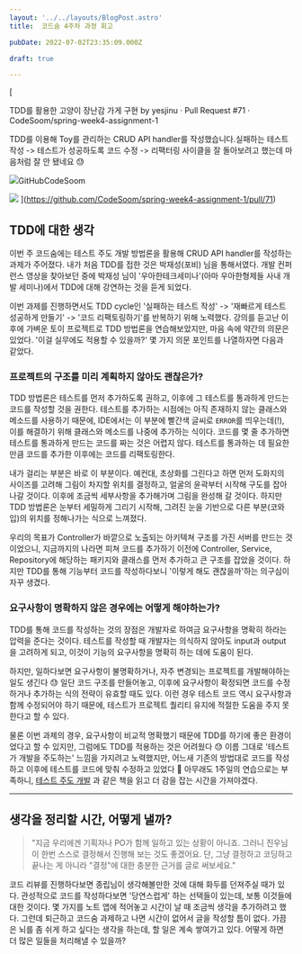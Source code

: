 ```yaml
---
layout: '../../layouts/BlogPost.astro'
title:  코드숨 4주차 과정 회고

pubDate: 2022-07-02T23:35:09.000Z

draft: true

---
```


[

TDD를 활용한 고양이 장난감 가게 구현 by yesjinu · Pull Request #71 · CodeSoom/spring-week4-assignment-1

TDD를 이용해 Toy를 관리하는 CRUD API handler를 작성했습니다.실패하는 테스트 작성 -> 테스트가 성공하도록 코드 수정 -> 리팩터링 사이클을 잘 돌아보려고 했는데 마음처럼 잘 안 됐네요 😓

![](https://github.com/fluidicon.png)GitHubCodeSoom

![](https://opengraph.githubassets.com/81a6ffb652e3bfec43a043e634d6a2b0e0a9c956d22f4a232173cc7ffe9912a8/CodeSoom/spring-week4-assignment-1/pull/71)
](https://github.com/CodeSoom/spring-week4-assignment-1/pull/71)
## TDD에 대한 생각

이번 주 코드숨에는 테스트 주도 개발 방법론을 활용해 CRUD API handler를 작성하는 과제가 주어졌다. 내가 처음 TDD를 접한 것은 박재성(포비) 님을 통해서였다. 개발 컨퍼런스 영상을 찾아보던 중에 박재성 님이 '우아한테크세미나'(아마 우아한형제들 사내 개발 세미나)에서 TDD에 대해 강연하는 것을 듣게 되었다.

이번 과제를 진행하면서도 TDD cycle인 '실패하는 테스트 작성' -> '재빠르게 테스트 성공하게 만들기' -> '코드 리팩토링하기'를 반복하기 위해 노력했다. 강의를 듣고난 이후에 가벼운 토이 프로젝트로 TDD 방법론을 연습해보았지만, 마음 속에 약간의 의문은 있었다. '이걸 실무에도 적용할 수 있을까?' 몇 가지 의문 포인트를 나열하자면 다음과 같았다.

### 프로젝트의 구조를 미리 계획하지 않아도 괜찮은가?

TDD 방법론은 테스트를 먼저 추가하도록 권하고, 이후에 그 테스트를 통과하게 만드는 코드를 작성할 것을 권한다. 테스트를 추가하는 시점에는 아직 존재하지 않는 클래스와 메소드를 사용하기 때문에, IDE에서는 이 부분에 빨간색 글씨로 `ERROR`를 띄우는데(!), 이를 해결하기 위해 클래스와 메소드를 나중에 추가하는 식이다. 코드를 몇 줄 추가하면 테스트를 통과하게 만드는 코드를 짜는 것은 어렵지 않다. 테스트를 통과하는 데 필요한 만큼 코드를 추가한 이후에는 코드를 리팩토링한다.

내가 걸리는 부분은 바로 이 부분이다. 예컨대, 초상화를 그린다고 하면 먼저 도화지의 사이즈를 고려해 그림이 차지할 위치를 결정하고, 얼굴의 윤곽부터 시작해 구도를 잡아나갈 것이다. 이후에 조금씩 세부사항을 추가해가며 그림을 완성해 갈 것이다. 하지만 TDD 방법론은 눈부터 세밀하게 그리기 시작해, 그려진 눈을 기반으로 다른 부분(코와 입)의 위치를 정해나가는 식으로 느껴졌다.

우리의 목표가 Controller가 바깥으로 노출되는 아키텍쳐 구조를 가진 서버를 만드는 것이었으니, 지금까지의 나라면 피쳐 코드를 추가하기 이전에 Controller, Service, Repository에 해당하는 패키지와 클래스를 먼저 추가하고 큰 구조를 잡았을 것이다. 하지만 TDD를 통해 기능부터 코드를 작성하다보니 '이렇게 해도 괜찮을까'하는 의구심이 자꾸 생겼다.

### 요구사항이 명확하지 않은 경우에는 어떻게 해야하는가?

TDD를 통해 코드를 작성하는 것의 장점은 개발자로 하여금 요구사항을 명확히 하라는 압력을 준다는 것이다. 테스트를 작성할 때 개발자는 의식하지 않아도 input과 output을 고려하게 되고, 이것이 기능의 요구사항을 명확히 하는 데에 도움이 된다.

하지만, 일하다보면 요구사항이 불명확하거나, 자주 변경되는 프로젝트를 개발해야하는 일도 생긴다 😓 일단 코드 구조를 만들어놓고, 이후에 요구사항이 확정되면 코드를 수정하거나 추가하는 식의 전략이 유효할 때도 있다. 이런 경우 테스트 코드 역시 요구사항과 함께 수정되어야 하기 때문에, 테스트가 프로젝트 퀄리티 유지에 적절한 도움을 주지 못한다고 할 수 있다.

물론 이번 과제의 경우, 요구사항이 비교적 명확했기 때문에 TDD를 하기에 좋은 환경이었다고 할 수 있지만, 그럼에도 TDD를 적용하는 것은 어려웠다 😓 이름 그대로 '테스트가 개발을 주도하는' 느낌을 가지려고 노력했지만, 어느새 기존의 방법대로 코드를 작성하고 이후에 테스트를 코드에 맞춰 수정하고 있었다 🤔 아무래도 1주일의 연습으로는 부족하니, [테스트 주도 개발](http://www.kyobobook.co.kr/product/detailViewKor.laf?ejkGb=KOR&amp;mallGb=KOR&amp;barcode=9788966261024&amp;orderClick=LEa&amp;Kc=) 과 같은 책을 읽고 더 감을 잡는 시간을 가져야겠다.

---

## 생각을 정리할 시간, 어떻게 낼까?

> "지금 우리에겐 기획자나 PO가 함께 일하고 있는 상황이 아니죠. 그러니 진우님이 한번 스스로 결정해서 진행해 보는 것도 좋겠어요. 단, 그냥 결정하고 코딩하고 끝나는 게 아니라 "결정"에 대한 충분한 근거를 글로 써보세요."

코드 리뷰를 진행하다보면 종립님이 생각해볼만한 것에 대해 화두를 던져주실 때가 있다. 관성적으로 코드를 작성하다보면 '당연스럽게' 하는 선택들이 있는데, 보통 이것들에 대한 것이다. 몇 가지를 노트 앱에 적어놓고 시간이 날 때 조금씩 생각을 추가하려고 했다. 그런데 퇴근하고 코드숨 과제하고 나면 시간이 없어서 글을 작성할 틈이 없다. 가끔은 뇌를 좀 쉬게 하고 싶다는 생각을 하는데, 할 일은 계속 쌓여가고 있다. 어떻게 하면 더 많은 일들을 처리해낼 수 있을까?
